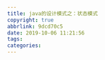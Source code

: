 ```yaml
---
title: java的设计模式之：状态模式
copyright: true
abbrlink: 9dcd70c5
date: 2019-10-06 11:21:56
tags:
categories:
---
```


